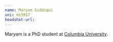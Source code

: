 ```yaml
---
name: Maryam Siddiqui
uni: ms5957
headshot-url:
---
```


Maryam is a PhD student at [Columbia University](http://columbia.edu).
